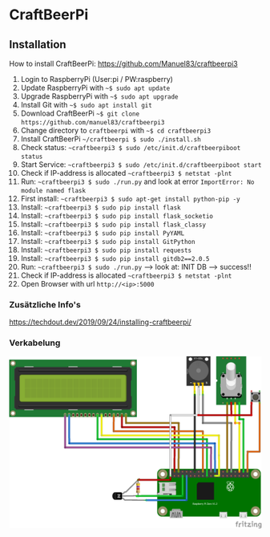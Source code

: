 # CraftBeerPi

## Installation
How to install CraftBeerPi: https://github.com/Manuel83/craftbeerpi3

1. Login to RaspberryPi (User:pi / PW:raspberry)
2. Update RaspberryPi with `~$ sudo apt update`
3. Upgrade RaspberryPi with `~$ sudo apt upgrade`
4. Install Git with `~$ sudo apt install git`
5. Download CraftBeerPi `~$ git clone https://github.com/manuel83/craftbeerpi3`
6. Change directory to `craftbeerpi` with `~$ cd craftbeerpi3`
7. Install CraftBeerPi `~/craftbeerpi $ sudo ./install.sh`
8. Check status: `~craftbeerpi3 $ sudo /etc/init.d/craftbeerpiboot status`
9. Start Service: `~craftbeerpi3 $ sudo /etc/init.d/craftbeerpiboot start`
10. Check if IP-address is allocated `~craftbeerpi3 $ netstat -plnt`
11. Run: `~craftbeerpi3 $ sudo ./run.py` and look at error `ImportError: No module named flask`
12. First install: `~craftbeerpi3 $ sudo apt-get install python-pip -y`
13. Install: `~craftbeerpi3 $ sudo pip install flask`
14. Install: `~craftbeerpi3 $ sudo pip install flask_socketio`
15. Install: `~craftbeerpi3 $ sudo pip install flask_classy`
16. Install: `~craftbeerpi3 $ sudo pip install PyYAML`
17. Install: `~craftbeerpi3 $ sudo pip install GitPython`
18. Install: `~craftbeerpi3 $ sudo pip install requests`
19. Install: `~craftbeerpi3 $ sudo pip install gitdb2==2.0.5`
20. Run: `~craftbeerpi3 $ sudo ./run.py` --> look at: INIT DB --> success!! 
21. Check if IP-address is allocated `~craftbeerpi3 $ netstat -plnt`
22. Open Browser with url `http://<ip>:5000`

### Zusätzliche Info's

https://techdout.dev/2019/09/24/installing-craftbeerpi/

### Verkabelung

![](CraftBeerPi.png)
